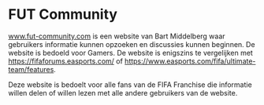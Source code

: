 # FUT Community

www.fut-community.com is een website van Bart Middelberg waar gebruikers informatie kunnen opzoeken en discussies kunnen beginnen. De website is bedoeld voor Gamers. De website is enigszins te vergelijken met https://fifaforums.easports.com/ of https://www.easports.com/fifa/ultimate-team/features.

Deze website is bedoelt voor alle fans van de FIFA Franchise die informatie willen delen of willen lezen met alle andere gebruikers van de website.
